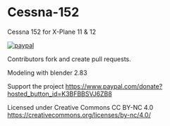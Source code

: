 # Cessna-152
Cessna 152 for X-Plane 11 & 12

[![paypal](https://www.paypalobjects.com/en_US/i/btn/btn_donateCC_LG.gif)](https://www.paypal.com/donate/?hosted_button_id=K3BFBBSVJ6ZB8)

Contributors fork and create pull requests.

Modeling with blender 2.83

Support the project https://www.paypal.com/donate?hosted_button_id=K3BFBBSVJ6ZB8

Licensed under Creative Commons CC BY-NC 4.0 https://creativecommons.org/licenses/by-nc/4.0/
